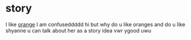 # story
I like [orange](https://www.google.com/url?sa=i&url=https%3A%2F%2Fen.wikipedia.org%2Fwiki%2FOrange_(fruit)&psig=AOvVaw2w6fBg0PhS2jzsfnjxQfPV&ust=1597986651805000&source=images&cd=vfe&ved=0CA0QjhxqFwoTCLjD_qmCqesCFQAAAAAdAAAAABAO)
I am confuseddddd
hi
but why do u like oranges 
and do u like shyanne u can talk about her as a story idea vwr ygood uwu
